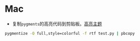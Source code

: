 # Mac

- 复制`pygments`的高亮代码到剪贴板。[高亮主题](https://help.farbox.com/pygments.html)

```bash
pygmentize -O full,style=colorful -f rtf test.py | pbcopy
```
